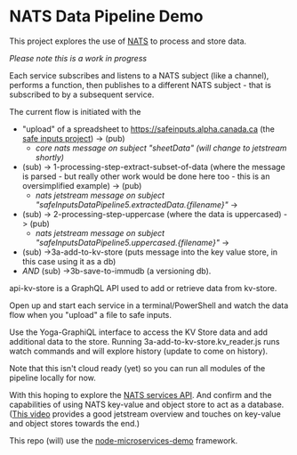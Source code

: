 # NATS Data Pipeline Demo

This project explores the use of [NATS](https://nats.io/) to process and store data.  

*Please note this is a work in progress*

Each service subscribes and listens to a NATS subject (like a channel), performs a function, then publishes to a different NATS subject - that is subscribed to by a subsequent service. 

The current flow is initiated with the 
* "upload" of a spreadsheet to https://safeinputs.alpha.canada.ca (the [safe inputs project](https://github.com/PHACDataHub/safe-inputs)) -> (pub)
  * *core nats message on subject "sheetData" (will change to jetstream shortly)* 
* (sub) -> 1-processing-step-extract-subset-of-data (where the message is parsed - but really other work would be done here too - this is an oversimplified example) -> (pub)
  * *nats jetstream message on subject "safeInputsDataPipeline5.extractedData.{filename}"* -> 
* (sub) -> 2-processing-step-uppercase (where the data is uppercased) -> (pub) 
  * *nats jetstream message on subject "safeInputsDataPipeline5.uppercased.{filename}"* -> 
* (sub) ->3a-add-to-kv-store (puts message into the key value store, in this case using it as a db) 
* *AND* (sub) ->3b-save-to-immudb (a versioning db).  

api-kv-store is a GraphQL API used to add or retrieve data from kv-store. 

Open up and start each service in a terminal/PowerShell and watch the data flow when you "upload" a file to safe inputs. 

Use the Yoga-GraphiQL interface to access the KV Store data and add additional data to the store. 
Running 3a-add-to-kv-store.kv_reader.js runs watch commands and will explore history (update to come on history).

Note that this isn't cloud ready (yet) so you can run all modules of the pipeline locally for now. 

With this hoping to explore the [NATS services API](https://www.youtube.com/watch?v=vUWw3HVY35E).  And confirm and the capabilities of using NATS key-value and object store to act as a database. ([This video](https://www.youtube.com/watch?v=EJJ2SG-cKyM) provides a good jetstream overview and touches on key-value and object stores towards the end.) 

This repo (will) use the [node-microservices-demo](https://github.com/PHACDataHub/node-microservices-demo) framework.

 
